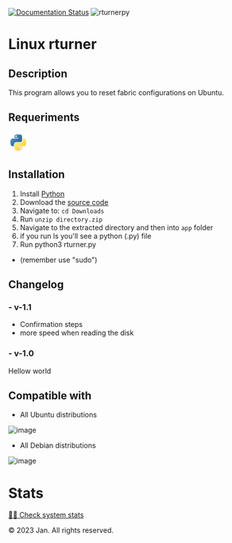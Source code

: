
[![Documentation Status](https://readthedocs.org/projects/skarlotastro/badge/?version=latest)](https://skarlotastro.readthedocs.io/es/latest/?badge=latest) <img src="https://komarev.com/ghpvc/?username=rturnerpy&label=Profile%20views&color=0e75b6&style=flat" alt="rturnerpy" /> <a href="https://twitter.com/@rturnerpy" target="blank"><img src="https://img.shields.io/twitter/follow/?logo=twitter&style=for-the-badge" alt="" /></a>

# Linux rturner

## Description
This program allows you to reset fabric configurations on Ubuntu.

## Requeriments
<a href="https://www.python.org" target="_blank" rel="noreferrer"> <img src="https://raw.githubusercontent.com/devicons/devicon/master/icons/python/python-original.svg" alt="python" width="40" height="40"/> </a>

## Installation

1. Install [Python](https://www.python.org/)
2. Download the [source code](https://github.com/rturnerpy/rturnerpy/archive/refs/heads/main.zip)
3. Navigate to: ```cd Downloads```
4. Run ```unzip directory.zip```
5. Navigate to the extracted directory and then into ```app``` folder
6. if you run ls you'll see a python (.py) file
7. Run python3 rturner.py
- (remember use "sudo")

## Changelog
### - v-1.1
- Confirmation steps
- more speed when reading the disk
### - v-1.0
Hellow world

## Compatible with
- All Ubuntu distributions

![image](https://i.ibb.co/98JY5Cz/Ubuntu-Transparent-PNG-1.png)

- All Debian distributions

![image](https://i.ibb.co/X8gZQpc/debian-logo-big-1-2.png)


# Stats
[👩‍💻 Check system stats](https://stats.uptimerobot.com/lMZ0kI1Y4w)

&copy; 2023 Jan. All rights reserved.
